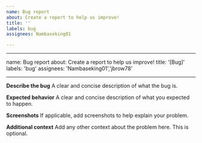 ```yaml
---
name: Bug report
about: Create a report to help us improve!
title: ''
labels: bug
assignees: Nambaseking01

---
```


---
name: Bug report
about: Create a report to help us improve!
title: '[Bug]'
labels: 'bug'
assignees: 'Nambaseking01','jbrow78'

---

**Describe the bug**
A clear and concise description of what the bug is.

**Expected behavior**
A clear and concise description of what you expected to happen.

**Screenshots**
If applicable, add screenshots to help explain your problem. 

**Additional context**
Add any other context about the problem here. This is optional.
